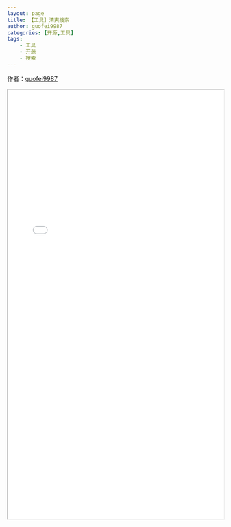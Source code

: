 ```yaml
---
layout: page
title: 【工具】清爽搜索
author: guofei9987
categories: [开源,工具]
tags:
    - 工具
    - 开源
    - 搜索
---
```






作者：[guofei9987](https://github.com/guofei9987/)

<iframe src="/pictures_for_blog/app/search/search.html" width="100%" height="1000em" marginwidth="10%"></iframe>

